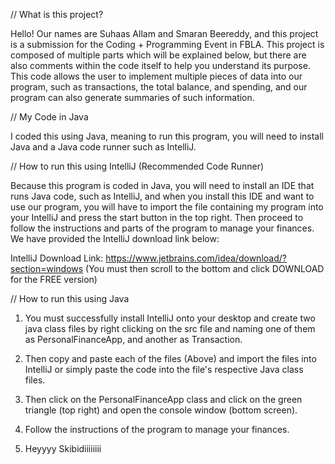 // What is this project?

Hello! Our names are Suhaas Allam and Smaran Beereddy, and this project is a submission for the
Coding + Programming Event in FBLA. This project is composed of multiple parts
which will be explained below, but there are also comments within the code itself
to help you understand its purpose. This code allows the user to implement multiple pieces
of data into our program, such as transactions, the total balance, and spending, and our program can also
generate summaries of such information.

// My Code in Java

I coded this using Java, meaning to run this program, you will need to install
Java and a Java code runner such as IntelliJ.

// How to run this using IntelliJ (Recommended Code Runner)

Because this program is coded in Java, you will need to install an IDE that runs Java code, such as
IntelliJ, and when you install this IDE and want to use our program, you will have to import the file
containing my program into your IntelliJ and press the start button in the top right. Then proceed to follow the
instructions and parts of the program to manage your finances. We have provided the IntelliJ download link below:

IntelliJ Download Link: https://www.jetbrains.com/idea/download/?section=windows (You must then scroll to the bottom
and click DOWNLOAD for the FREE version)

// How to run this using Java

1.  You must successfully install IntelliJ onto your desktop and create two java class files by right
    clicking on the src file and naming one of them as PersonalFinanceApp, and another as Transaction.
2.  Then copy and paste each of the files (Above) and import the files into IntelliJ or simply paste the code
    into the file's respective Java class files.
3.  Then click on the PersonalFinanceApp class and click on the green triangle (top right) and open the console window
    (bottom screen).
4. Follow the instructions of the program to manage your finances.

5. Heyyyy Skibidiiiiiiii
